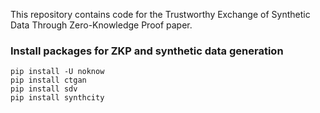 This repository contains code for the Trustworthy Exchange of Synthetic Data Through Zero-Knowledge Proof paper.



### Install packages for ZKP and synthetic data generation 
```
pip install -U noknow
pip install ctgan
pip install sdv
pip install synthcity
```


